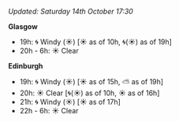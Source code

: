 *Updated: Saturday 14th October 17:30*

**Glasgow**

* 19h: :cyclone: Windy (:sunny:) [:sunny: as of 10h, :cyclone:(:sunny:) as of 19h]
* 20h - 6h: :sunny: Clear

**Edinburgh**

* 19h: :cyclone: Windy (:sunny:) [:sunny: as of 15h, :partly_sunny: as of 19h]
* 20h: :sunny: Clear [:cyclone:(:sunny:) as of 10h, :sunny: as of 16h]
* 21h: :cyclone: Windy (:sunny:) [:sunny: as of 17h]
* 22h - 6h: :sunny: Clear
